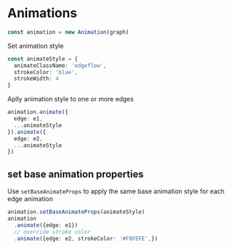 # Animations

```ts
const animation = new Animation(graph)
```

Set animation style

```ts
const animateStyle = {
  animateClassName: 'edgeflow',
  strokeColor: 'blue',
  strokeWidth: 4
}
```

Aplly animation style to one or more edges

```ts
animation.animate({
  edge: e1,
  ...animateStyle
}).animate({
  edge: e2,
  ...animateStyle
})
```

## set base animation properties

Use `setBaseAnimateProps` to apply the same base animation style for each edge animation

```ts
animation.setBaseAnimateProps(animateStyle)
animation
  .animate({edge: e1})
  // override stroke color
  .animate({edge: e2, strokeColor: '#F0FEFE',})
```
